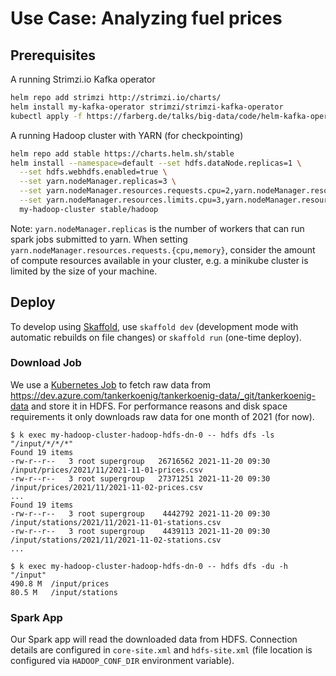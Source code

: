 # Use Case: Analyzing fuel prices

## Prerequisites

A running Strimzi.io Kafka operator

```bash
helm repo add strimzi http://strimzi.io/charts/
helm install my-kafka-operator strimzi/strimzi-kafka-operator
kubectl apply -f https://farberg.de/talks/big-data/code/helm-kafka-operator/kafka-cluster-def.yaml
```

A running Hadoop cluster with YARN (for checkpointing)

```bash
helm repo add stable https://charts.helm.sh/stable
helm install --namespace=default --set hdfs.dataNode.replicas=1 \
  --set hdfs.webhdfs.enabled=true \
  --set yarn.nodeManager.replicas=3 \
  --set yarn.nodeManager.resources.requests.cpu=2,yarn.nodeManager.resources.requests.memory=4Gi \
  --set yarn.nodeManager.resources.limits.cpu=3,yarn.nodeManager.resources.limits.memory=6Gi \
  my-hadoop-cluster stable/hadoop
```

Note: `yarn.nodeManager.replicas` is the number of workers that can run spark jobs submitted to yarn.
When setting `yarn.nodeManager.resources.requests.{cpu,memory}`, consider the amount of compute resources available in your cluster,
e.g. a minikube cluster is limited by the size of your machine.

## Deploy

To develop using [Skaffold](https://skaffold.dev/), use `skaffold dev` (development mode with automatic rebuilds on file changes) or `skaffold run` (one-time deploy).

### Download Job

We use a [Kubernetes Job](https://kubernetes.io/docs/concepts/workloads/controllers/job/) to fetch raw data from https://dev.azure.com/tankerkoenig/tankerkoenig-data/_git/tankerkoenig-data and store it in HDFS.
For performance reasons and disk space requirements it only downloads raw data for one month of 2021 (for now).

```
$ k exec my-hadoop-cluster-hadoop-hdfs-dn-0 -- hdfs dfs -ls "/input/*/*/*"
Found 19 items
-rw-r--r--   3 root supergroup   26716562 2021-11-20 09:30 /input/prices/2021/11/2021-11-01-prices.csv
-rw-r--r--   3 root supergroup   27371251 2021-11-20 09:30 /input/prices/2021/11/2021-11-02-prices.csv
...
Found 19 items
-rw-r--r--   3 root supergroup    4442792 2021-11-20 09:30 /input/stations/2021/11/2021-11-01-stations.csv
-rw-r--r--   3 root supergroup    4439113 2021-11-20 09:30 /input/stations/2021/11/2021-11-02-stations.csv
...

$ k exec my-hadoop-cluster-hadoop-hdfs-dn-0 -- hdfs dfs -du -h "/input"
490.8 M  /input/prices
80.5 M   /input/stations
```

### Spark App

Our Spark app will read the downloaded data from HDFS.
Connection details are configured in `core-site.xml` and `hdfs-site.xml` (file location is configured via `HADOOP_CONF_DIR` environment variable).
